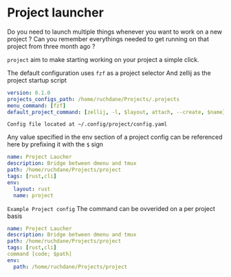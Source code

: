 # Project launcher
Do you need to launch multiple things whenever you want to work on a new project ?
Can you remember everythings needed to get running on that project from three month ago ?

`project` aim to make starting working on your project a simple click.

The default configuration uses `fzf` as a project selector
And zellij as the project startup script

```yml
version: 0.1.0
projects_configs_path: /home/ruchdane/Projects/.projects
menu_command: [fzf]
default_project_command: [zellij, -l, $layout, attach, --create, $name]
```
`Config file located at ~/.config/project/config.yaml`

Any value specified in the env section of a project config can be referenced here by prefixing it with the `$` sign
```yml
name: Project Laucher
description: Bridge between dmenu and tmux
path: /home/ruchdane/Projects/project
tags: [rust,cli]
env: 
  layout: rust
  name: project
```
`Example Project config`
The command can be ovverided on a per project basis 

```yml
name: Project Laucher
description: Bridge between dmenu and tmux
path: /home/ruchdane/Projects/project
tags: [rust,cli]
command [code; $path]
env:
  path: /home/ruchdane/Projects/project
```

